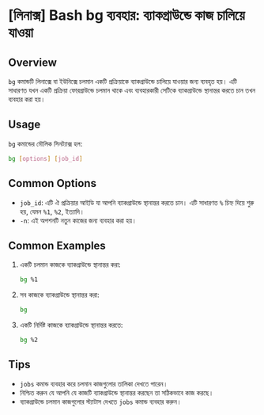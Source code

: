 # [লিনাক্স] Bash bg ব্যবহার: ব্যাকগ্রাউন্ডে কাজ চালিয়ে যাওয়া

## Overview
`bg` কমান্ডটি লিনাক্সে বা ইউনিক্সে চলমান একটি প্রক্রিয়াকে ব্যাকগ্রাউন্ডে চালিয়ে যাওয়ার জন্য ব্যবহৃত হয়। এটি সাধারণত যখন একটি প্রক্রিয়া ফোরগ্রাউন্ডে চলমান থাকে এবং ব্যবহারকারী সেটিকে ব্যাকগ্রাউন্ডে স্থানান্তর করতে চান তখন ব্যবহার করা হয়।

## Usage
`bg` কমান্ডের মৌলিক সিনট্যাক্স হল:

```bash
bg [options] [job_id]
```

## Common Options
- `job_id`: এটি ঐ প্রক্রিয়ার আইডি যা আপনি ব্যাকগ্রাউন্ডে স্থানান্তর করতে চান। এটি সাধারণত `%` চিহ্ন দিয়ে শুরু হয়, যেমন `%1`, `%2`, ইত্যাদি।
- `-n`: এই অপশনটি নতুন কাজের জন্য ব্যবহার করা হয়।

## Common Examples
1. একটি চলমান কাজকে ব্যাকগ্রাউন্ডে স্থানান্তর করা:
   ```bash
   bg %1
   ```

2. সব কাজকে ব্যাকগ্রাউন্ডে স্থানান্তর করা:
   ```bash
   bg
   ```

3. একটি নির্দিষ্ট কাজকে ব্যাকগ্রাউন্ডে স্থানান্তর করতে:
   ```bash
   bg %2
   ```

## Tips
- `jobs` কমান্ড ব্যবহার করে চলমান কাজগুলোর তালিকা দেখতে পারেন।
- নিশ্চিত করুন যে আপনি যে কাজটি ব্যাকগ্রাউন্ডে স্থানান্তর করছেন তা সঠিকভাবে কাজ করছে।
- ব্যাকগ্রাউন্ডে চলমান কাজগুলোর স্ট্যাটাস দেখতে `jobs` কমান্ড ব্যবহার করুন।
